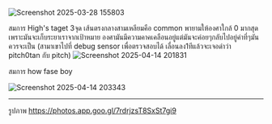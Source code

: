 ![Screenshot 2025-03-28 155803](https://github.com/user-attachments/assets/dd13fec4-c6e5-4747-83f2-dadfa637a1a8)

สมการ High's taget 3จุด เส้นตรงกลางสามเหลียมคือ common พายามให้องศาใกล้ 0 มากสุด เพราะมันจะเก็บระยาเราจากเป้าหมาย องศามันมีความคาคเคลือนอยู่แต่มันจะค่อยๆกลับไปอยู่ค่าที่ๆมันควรจะเป็น (สามาเขาไปที่ debug sensor เพื่อตรวจสอบได้ เลื่อนลง1ทีแล้วจะเจอดำว่า pitch0tan กับ pitch)
![Screenshot 2025-04-14 201831](https://github.com/user-attachments/assets/429babe4-2b87-4b79-b036-8a8eada19fbe)

สมการ how fase boy

![Screenshot 2025-04-14 203343](https://github.com/user-attachments/assets/4355a980-b48a-4424-b2f8-f6d54c9a99fb)
****************************************************************************************************************
รูปภาพ
https://photos.app.goo.gl/7rdrjzsT8SxSt7gi9
